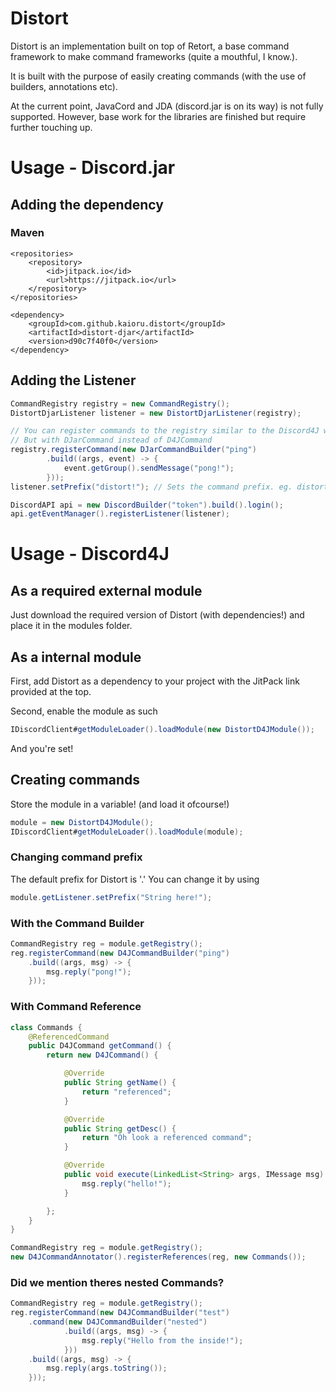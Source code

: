 Distort
=======
Distort is an implementation built on top of Retort, a base command framework to make command frameworks (quite a mouthful, I know.).

It is built with the purpose of easily creating commands (with the use of builders, annotations etc).

At the current point, JavaCord and JDA (discord.jar is on its way) is not fully supported. However, base work for the libraries are finished but require further touching up.

# Usage - Discord.jar
## Adding the dependency
### Maven
```
<repositories>
	<repository>
		<id>jitpack.io</id>
		<url>https://jitpack.io</url>
	</repository>
</repositories>
```
```
<dependency>
	<groupId>com.github.kaioru.distort</groupId>
	<artifactId>distort-djar</artifactId>
	<version>d90c7f40f0</version>
</dependency>
```

## Adding the Listener
```java
CommandRegistry registry = new CommandRegistry();
DistortDjarListener listener = new DistortDjarListener(registry);

// You can register commands to the registry similar to the Discord4J way..
// But with DJarCommand instead of D4JCommand
registry.registerCommand(new DJarCommandBuilder("ping")
		.build((args, event) -> {
			event.getGroup().sendMessage("pong!");
		}));
listener.setPrefix("distort!"); // Sets the command prefix. eg. distort!ping

DiscordAPI api = new DiscordBuilder("token").build().login();
api.getEventManager().registerListener(listener);
```

# Usage - Discord4J
## As a required external module
Just download the required version of Distort (with dependencies!) and place it in the modules folder.
## As a internal module
First, add Distort as a dependency to your project with the JitPack link provided at the top.

Second, enable the module as such
```java
IDiscordClient#getModuleLoader().loadModule(new DistortD4JModule());
```
And you're set!
## Creating commands
Store the module in a variable! (and load it ofcourse!)
```java
module = new DistortD4JModule();
IDiscordClient#getModuleLoader().loadModule(module);
```
### Changing command prefix
The default prefix for Distort is '.'
You can change it by using
```java
module.getListener.setPrefix("String here!");
```
### With the Command Builder
```java
CommandRegistry reg = module.getRegistry();
reg.registerCommand(new D4JCommandBuilder("ping")
    .build((args, msg) -> {
        msg.reply("pong!");
    }));
```

### With Command Reference
```java
class Commands {
    @ReferencedCommand
    public D4JCommand getCommand() {
        return new D4JCommand() {

            @Override
            public String getName() {
                return "referenced";
            }

            @Override
            public String getDesc() {
                return "Oh look a referenced command";
            }

            @Override
            public void execute(LinkedList<String> args, IMessage msg) throws Exception {
                msg.reply("hello!");
            }

        };
    }
}
```
```java
CommandRegistry reg = module.getRegistry();
new D4JCommandAnnotator().registerReferences(reg, new Commands());
```
### Did we mention theres nested Commands?
```java
CommandRegistry reg = module.getRegistry();
reg.registerCommand(new D4JCommandBuilder("test")
    .command(new D4JCommandBuilder("nested")
            .build((args, msg) -> {
                msg.reply("Hello from the inside!");
            }))
    .build((args, msg) -> {
        msg.reply(args.toString());
    }));
```
